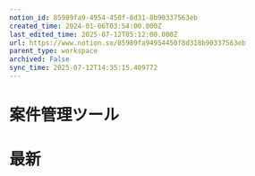 ```yaml
---
notion_id: 85989fa9-4954-450f-8d31-8b90337563eb
created_time: 2024-01-06T03:54:00.000Z
last_edited_time: 2025-07-12T05:12:00.000Z
url: https://www.notion.so/85989fa94954450f8d318b90337563eb
parent_type: workspace
archived: False
sync_time: 2025-07-12T14:35:15.409772
---
```


# 案件管理ツール

# 最新